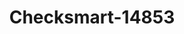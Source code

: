 ---
f_zip-code: 64014
f_state-code: MO
title: Checksmart-14853
f_phone: 816-229-5888
f_city-only: Blue Springs
f_address: 702 Nw State Route 7 Blue Springs
f_location-unique-id: '14853'
slug: checksmart-14853
updated-on: '2024-05-30T13:46:58.046Z'
created-on: '2024-05-30T13:36:59.803Z'
published-on: '2024-05-30T13:54:32.469Z'
f_city-state: cms/city/blue-springs-mo.md
f_company: cms/company/checksmart.md
f_state: cms/state/missouri.md
layout: '[payday-loan].html'
tags: payday-loan
---